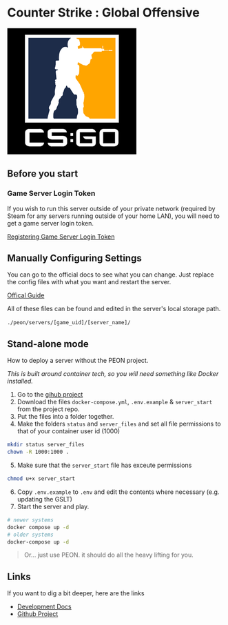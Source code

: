 # Counter Strike : Global Offensive

![CSGO logo](../../logos/csgo.png)

## Before you start

### Game Server Login Token

If you wish to run this server outside of your private network (required by Steam for any servers running outside of your home LAN), you will need to get a game server login token.

[Registering Game Server Login Token](./index.md#login-tokenappidgslt)

## Manually Configuring Settings

You can go to the official docs to see what you can change. Just replace the config files with what you want and restart the server.

[Offical Guide](https://developer.valvesoftware.com/wiki/Counter-Strike:_Global_Offensive/Dedicated_Servers#Advanced_Configuration)

All of these files can be found and edited in the server's local storage path.

`./peon/servers/[game_uid]/[server_name]/`

## Stand-alone mode

How to deploy a server without the PEON project.

*This is built around container tech, so you will need something like Docker installed.*

1. Go to the [gihub project](https://github.com/the-peon-project/peon-warplans/tree/main/csgo)
2. Download the files `docker-compose.yml`, `.env.example` & `server_start` from the project repo.
3. Put the files into a folder together.
4. Make the folders `status` and `server_files` and set all file permissions to that of your container user id (1000)
```bash
mkdir status server_files
chown -R 1000:1000 .
```
5. Make sure that the `server_start` file has exceute permissions
```bash
chmod u+x server_start
```
6. Copy `.env.example` to `.env` and edit the contents where necessary (e.g. updating the GSLT)
7. Start the server and play.
```bash
# newer systems
docker compose up -d
# older systems
docker-compose up -d 
```

> Or... just use PEON. it should do all the heavy lifting for you.

## Links

If you want to dig a bit deeper, here are the links

- [Development Docs](../../development/games/csgo.md)
- [Github Project](https://github.com/the-peon-project/peon-warplans/tree/main/csgo)

